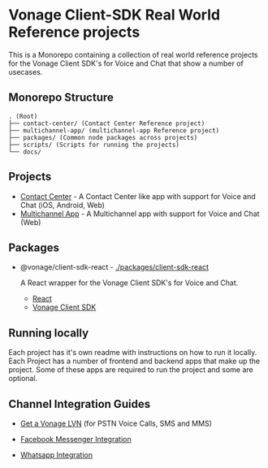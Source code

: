# Vonage Client-SDK Real World Reference projects

This is a Monorepo containing a collection of real world reference projects for the Vonage Client SDK's for Voice and Chat that show a number of usecases.

## Monorepo Structure

```text
. (Root)
├── contact-center/ (Contact Center Reference project)
├── multichannel-app/ (multichannel-app Reference project)
├── packages/ (Common node packages across projects)
├── scripts/ (Scripts for running the projects)
└── docs/
```

## Projects

- [Contact Center](./contact-center/README.md) - A Contact Center like app with support for Voice and Chat (iOS, Android, Web)
- [Multichannel App](./multichannel-app/README.md) - A Multichannel app with support for Voice and Chat (Web)

## Packages

- @vonage/client-sdk-react - [./packages/client-sdk-react](./packages/client-sdk-react/README.md)

    A React wrapper for the Vonage Client SDK's for Voice and Chat.
  - [React](https://reactjs.org/)
  - [Vonage Client SDK](https://developer.vonage.com/en/client-sdk/overview)

## Running locally

Each project has it's own readme with instructions on how to run it locally. Each Project has a number of frontend and backend apps that make up the project. Some of these apps are required to run the project and some are optional.

## Channel Integration Guides

- [Get a Vonage LVN](./docs/lvn-integration.md) (for PSTN Voice Calls, SMS and MMS)

- [Facebook Messenger Integration](./docs/facebook-integration.md)

- [Whatsapp Integration](./docs/whatsapp-integration.md)

